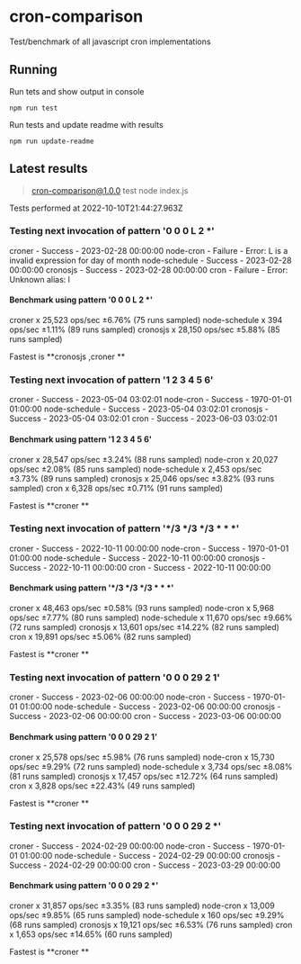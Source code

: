 # cron-comparison

Test/benchmark of all javascript cron implementations

## Running

Run tets and show output in console

`npm run test`

Run tests and update readme with results

`npm run update-readme`

## Latest results

> cron-comparison@1.0.0 test
> node index.js

Tests performed at 2022-10-10T21:44:27.963Z

### Testing next invocation of pattern '0 0 0 L 2 *'
croner          - Success - 2023-02-28 00:00:00
node-cron       - Failure - Error: L is a invalid expression for day of month
node-schedule   - Success - 2023-02-28 00:00:00
cronosjs        - Success - 2023-02-28 00:00:00
cron            - Failure - Error: Unknown alias: l

#### Benchmark using pattern '0 0 0 L 2 *'
croner          x 25,523 ops/sec ±6.76% (75 runs sampled)
node-schedule   x 394 ops/sec ±1.11% (89 runs sampled)
cronosjs        x 28,150 ops/sec ±5.88% (85 runs sampled)

Fastest is **cronosjs       ,croner         **

### Testing next invocation of pattern '1 2 3 4 5 6'
croner          - Success - 2023-05-04 03:02:01
node-cron       - Success - 1970-01-01 01:00:00
node-schedule   - Success - 2023-05-04 03:02:01
cronosjs        - Success - 2023-05-04 03:02:01
cron            - Success - 2023-06-03 03:02:01

#### Benchmark using pattern '1 2 3 4 5 6'
croner          x 28,547 ops/sec ±3.24% (88 runs sampled)
node-cron       x 20,027 ops/sec ±2.08% (85 runs sampled)
node-schedule   x 2,453 ops/sec ±3.73% (89 runs sampled)
cronosjs        x 25,046 ops/sec ±3.82% (93 runs sampled)
cron            x 6,328 ops/sec ±0.71% (91 runs sampled)

Fastest is **croner         **

### Testing next invocation of pattern '*/3 */3 */3 * * *'
croner          - Success - 2022-10-11 00:00:00
node-cron       - Success - 1970-01-01 01:00:00
node-schedule   - Success - 2022-10-11 00:00:00
cronosjs        - Success - 2022-10-11 00:00:00
cron            - Success - 2022-10-11 00:00:00

#### Benchmark using pattern '*/3 */3 */3 * * *'
croner          x 48,463 ops/sec ±0.58% (93 runs sampled)
node-cron       x 5,968 ops/sec ±7.77% (80 runs sampled)
node-schedule   x 11,670 ops/sec ±9.66% (72 runs sampled)
cronosjs        x 13,601 ops/sec ±14.22% (82 runs sampled)
cron            x 19,891 ops/sec ±5.06% (82 runs sampled)

Fastest is **croner         **

### Testing next invocation of pattern '0 0 0 29 2 1'
croner          - Success - 2023-02-06 00:00:00
node-cron       - Success - 1970-01-01 01:00:00
node-schedule   - Success - 2023-02-06 00:00:00
cronosjs        - Success - 2023-02-06 00:00:00
cron            - Success - 2023-03-06 00:00:00

#### Benchmark using pattern '0 0 0 29 2 1'
croner          x 25,578 ops/sec ±5.98% (76 runs sampled)
node-cron       x 15,730 ops/sec ±9.29% (72 runs sampled)
node-schedule   x 3,734 ops/sec ±8.08% (81 runs sampled)
cronosjs        x 17,457 ops/sec ±12.72% (64 runs sampled)
cron            x 3,828 ops/sec ±22.43% (49 runs sampled)

Fastest is **croner         **

### Testing next invocation of pattern '0 0 0 29 2 *'
croner          - Success - 2024-02-29 00:00:00
node-cron       - Success - 1970-01-01 01:00:00
node-schedule   - Success - 2024-02-29 00:00:00
cronosjs        - Success - 2024-02-29 00:00:00
cron            - Success - 2023-03-29 00:00:00

#### Benchmark using pattern '0 0 0 29 2 *'
croner          x 31,857 ops/sec ±3.35% (83 runs sampled)
node-cron       x 13,009 ops/sec ±9.85% (65 runs sampled)
node-schedule   x 160 ops/sec ±9.29% (68 runs sampled)
cronosjs        x 19,121 ops/sec ±6.53% (76 runs sampled)
cron            x 1,653 ops/sec ±14.65% (60 runs sampled)

Fastest is **croner         **

